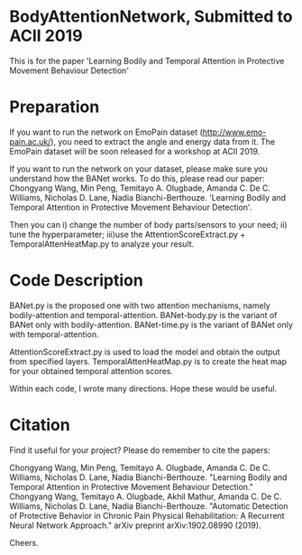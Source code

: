 # BodyAttentionNetwork, Submitted to ACII 2019
This is for the paper 'Learning Bodily and Temporal Attention in Protective Movement Behaviour Detection'

# Preparation
If you want to run the network on EmoPain dataset (http://www.emo-pain.ac.uk/), you need to extract the angle and energy data from it.
The EmoPain dataset will be soon released for a workshop at ACII 2019.

If you want to run the network on your dataset, please make sure you understand how the BANet works.
To do this, please read our paper: 
Chongyang Wang, Min Peng, Temitayo A. Olugbade, Amanda C. De C. Williams, Nicholas D. Lane, Nadia Bianchi-Berthouze. 'Learning Bodily and Temporal Attention in Protective Movement Behaviour Detection'. 

Then you can
i)  change the number of body parts/sensors to your need;
ii) tune the hyperparameter;
iii)use the AttentionScoreExtract.py + TemporalAttenHeatMap.py to analyze your result.

# Code Description
BANet.py is the proposed one with two attention mechanisms, namely bodily-attention and temporal-attention.
BANet-body.py is the variant of BANet only with bodily-attention.
BANet-time.py is the variant of BANet only with temporal-attention.

AttentionScoreExtract.py is used to load the model and obtain the output from specified layers.
TemporalAttenHeatMap.py is to create the heat map for your obtained temporal attention scores.

Within each code, I wrote many directions.
Hope these would be useful.

# Citation
Find it useful for your project?
Please do remember to cite the papers:

Chongyang Wang, Min Peng, Temitayo A. Olugbade, Amanda C. De C. Williams, Nicholas D. Lane, Nadia Bianchi-Berthouze. "Learning Bodily and Temporal Attention in Protective Movement Behaviour Detection."
Chongyang Wang, Temitayo A. Olugbade, Akhil Mathur, Amanda C. De C. Williams, Nicholas D. Lane, Nadia Bianchi-Berthouze. "Automatic Detection of Protective Behavior in Chronic Pain Physical Rehabilitation: A Recurrent Neural Network Approach." arXiv preprint arXiv:1902.08990 (2019).

Cheers.
